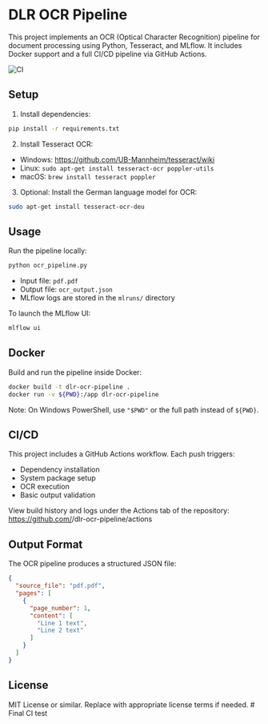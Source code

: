 # DLR OCR Pipeline

This project implements an OCR (Optical Character Recognition) pipeline for document processing using Python, Tesseract, and MLflow. It includes Docker support and a full CI/CD pipeline via GitHub Actions.

![CI](https://github.com/<your-username>/dlr-ocr-pipeline/actions/workflows/ci.yml/badge.svg)

## Setup

1. Install dependencies:
```bash
pip install -r requirements.txt
```

2. Install Tesseract OCR:
- Windows: https://github.com/UB-Mannheim/tesseract/wiki
- Linux: `sudo apt-get install tesseract-ocr poppler-utils`
- macOS: `brew install tesseract poppler`

3. Optional: Install the German language model for OCR:
```bash
sudo apt-get install tesseract-ocr-deu
```

## Usage

Run the pipeline locally:
```bash
python ocr_pipeline.py
```

- Input file: `pdf.pdf`
- Output file: `ocr_output.json`
- MLflow logs are stored in the `mlruns/` directory

To launch the MLflow UI:
```bash
mlflow ui
```

## Docker

Build and run the pipeline inside Docker:
```bash
docker build -t dlr-ocr-pipeline .
docker run -v ${PWD}:/app dlr-ocr-pipeline
```

Note: On Windows PowerShell, use `"$PWD"` or the full path instead of `${PWD}`.

## CI/CD

This project includes a GitHub Actions workflow. Each push triggers:
- Dependency installation
- System package setup
- OCR execution
- Basic output validation

View build history and logs under the Actions tab of the repository:
https://github.com/<your-username>/dlr-ocr-pipeline/actions

## Output Format

The OCR pipeline produces a structured JSON file:
```json
{
  "source_file": "pdf.pdf",
  "pages": [
    {
      "page_number": 1,
      "content": [
        "Line 1 text",
        "Line 2 text"
      ]
    }
  ]
}
```

## License

MIT License or similar. Replace with appropriate license terms if needed.
#   F i n a l   C I   t e s t  
 